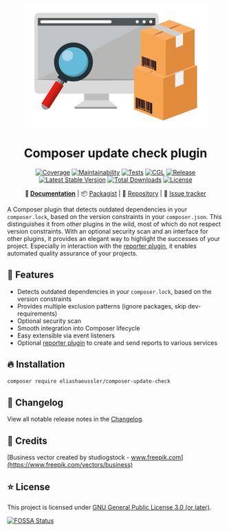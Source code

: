 <div align="center">

![Logo](docs/assets/img/logo.png)

# Composer update check plugin

[![Coverage](https://codecov.io/gh/eliashaeussler/composer-update-check/branch/main/graph/badge.svg?token=9AEQ0LRYU0)](https://codecov.io/gh/eliashaeussler/composer-update-check)
[![Maintainability](https://api.codeclimate.com/v1/badges/882ab3bb81b87d2b4a6d/maintainability)](https://codeclimate.com/github/eliashaeussler/composer-update-check/maintainability)
[![Tests](https://github.com/eliashaeussler/composer-update-check/actions/workflows/tests.yaml/badge.svg)](https://github.com/eliashaeussler/composer-update-check/actions/workflows/tests.yaml)
[![CGL](https://github.com/eliashaeussler/composer-update-check/actions/workflows/cgl.yaml/badge.svg)](https://github.com/eliashaeussler/composer-update-check/actions/workflows/cgl.yaml)
[![Release](https://github.com/eliashaeussler/composer-update-check/actions/workflows/release.yaml/badge.svg)](https://github.com/eliashaeussler/composer-update-check/actions/workflows/release.yaml)
[![Latest Stable Version](https://poser.pugx.org/eliashaeussler/composer-update-check/v)](https://packagist.org/packages/eliashaeussler/composer-update-check)
[![Total Downloads](https://poser.pugx.org/eliashaeussler/composer-update-check/downloads)](https://packagist.org/packages/eliashaeussler/composer-update-check)
[![License](https://poser.pugx.org/eliashaeussler/composer-update-check/license)](LICENSE.md)

**:orange_book:&nbsp;[Documentation](https://composer-update-check.elias-haeussler.de/)** |
:package:&nbsp;[Packagist](https://packagist.org/packages/eliashaeussler/composer-update-check) |
:floppy_disk:&nbsp;[Repository](https://github.com/eliashaeussler/composer-update-check) |
:bug:&nbsp;[Issue tracker](https://github.com/eliashaeussler/composer-update-check/issues)

</div>

A Composer plugin that detects outdated dependencies in your `composer.lock`, based on the
version constraints in your `composer.json`. This distinguishes it from other plugins in the
wild, most of which do not respect version constraints. With an optional security scan and
an interface for other plugins, it provides an elegant way to highlight the successes of
your project. Especially in interaction with the
[reporter plugin](https://github.com/eliashaeussler/composer-update-reporter), it enables
automated quality assurance of your projects.

## :rocket: Features

* Detects outdated dependencies in your `composer.lock`, based on the version constraints
* Provides multiple exclusion patterns (ignore packages, skip dev-requirements)
* Optional security scan
* Smooth integration into Composer lifecycle
* Easy extensible via event listeners
* Optional [reporter plugin](https://github.com/eliashaeussler/composer-update-reporter)
  to create and send reports to various services

## :fire: Installation

```bash
composer require eliashaeussler/composer-update-check
```

## :ship: Changelog

View all notable release notes in the [Changelog](CHANGELOG.md).

## :gem: Credits

[Business vector created by studiogstock - www.freepik.com](https://www.freepik.com/vectors/business)

## :star: License

This project is licensed under [GNU General Public License 3.0 (or later)](LICENSE.md).

[![FOSSA Status](https://app.fossa.com/api/projects/git%2Bgithub.com%2Feliashaeussler%2Fcomposer-update-check.svg?type=large)](https://app.fossa.com/projects/git%2Bgithub.com%2Feliashaeussler%2Fcomposer-update-check?ref=badge_large)
